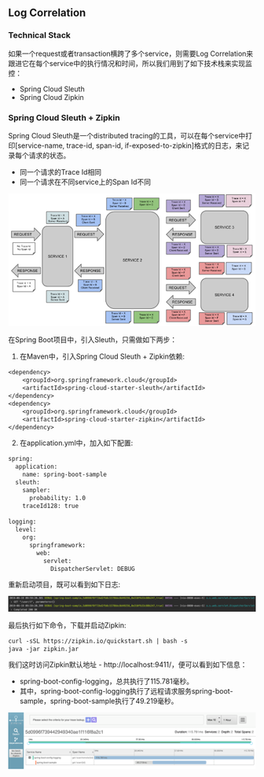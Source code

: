 ## Log Correlation

### Technical Stack

如果一个request或者transaction横跨了多个service，则需要Log Correlation来跟进它在每个service中的执行情况和时间，所以我们用到了如下技术栈来实现监控：
* Spring Cloud Sleuth
* Spring Cloud Zipkin

### Spring Cloud Sleuth + Zipkin

Spring Cloud Sleuth是一个distributed tracing的工具，可以在每个service中打印[service-name, trace-id, span-id, if-exposed-to-zipkin]格式的日志，来记录每个请求的状态。

* 同一个请求的Trace Id相同
* 同一个请求在不同service上的Span Id不同

![trace-id](./trace-id.png)

在Spring Boot项目中，引入Sleuth，只需做如下两步：

1. 在Maven中，引入Spring Cloud Sleuth + Zipkin依赖:

```
<dependency>
    <groupId>org.springframework.cloud</groupId>
    <artifactId>spring-cloud-starter-sleuth</artifactId>
</dependency>
<dependency>
    <groupId>org.springframework.cloud</groupId>
    <artifactId>spring-cloud-starter-zipkin</artifactId>
</dependency>
```

2. 在application.yml中，加入如下配置:

```
spring:
  application:
    name: spring-boot-sample
  sleuth:
    sampler:
      probability: 1.0
    traceId128: true

logging:
  level:
    org:
      springframework:
        web:
          servlet:
            DispatcherServlet: DEBUG
```

重新启动项目，既可以看到如下日志:

![log](./log.png)

最后执行如下命令，下载并启动Zipkin:

```
curl -sSL https://zipkin.io/quickstart.sh | bash -s
java -jar zipkin.jar
```

我们这时访问Zipkin默认地址 - http://localhost:9411/，便可以看到如下信息：

* spring-boot-config-logging，总共执行了115.781毫秒。
* 其中，spring-boot-config-logging执行了远程请求服务spring-boot-sample，spring-boot-sample执行了49.219毫秒。

![zipkin](./zipkin.png)

